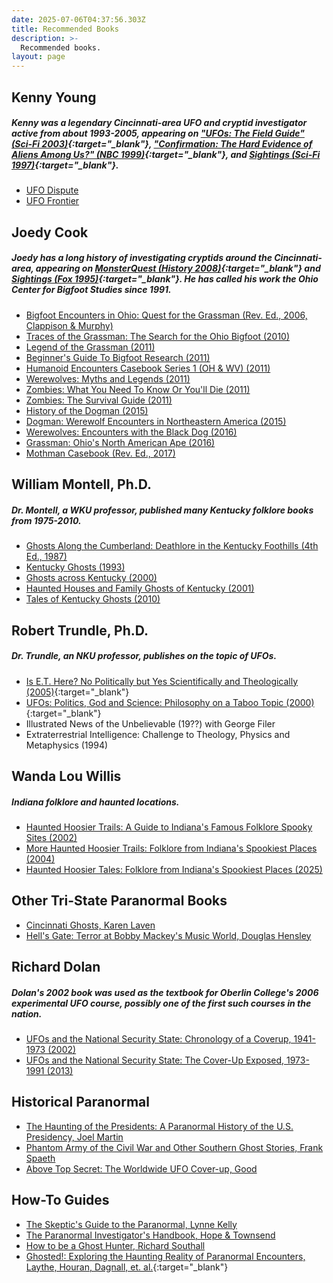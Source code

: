 ```yaml
---
date: 2025-07-06T04:37:56.303Z
title: Recommended Books
description: >-
  Recommended books.
layout: page
---
```

## Kenny Young
##### Kenny was a legendary Cincinnati-area UFO and cryptid investigator active from about 1993-2005, appearing on ["UFOs: The Field Guide" (Sci-Fi 2003)](https://archive.org/details/sci-fi-ufo-field-guide-do-not-trust-aliens/UFO+FIELD+GUIDE+Part+2+(Do+not+trust+Aliens).mp4){:target="_blank"}, ["Confirmation: The Hard Evidence of Aliens Among Us?" (NBC 1999)](https://youtu.be/85P0prRXSkw?si=hSKcsnqWmbIELSgX&t=4468){:target="_blank"}, and [Sightings (Sci-Fi 1997)](https://www.imdb.com/title/tt0967842/){:target="_blank"}.
* <a title="UFO Dispute" target="_blank" href="https://amzn.to/4klP9fV">UFO Dispute</a>
* <a title="UFO Frontier" target="_blank" href="https://amzn.to/46tXw5P">UFO Frontier</a>

## Joedy Cook
##### Joedy has a long history of investigating cryptids around the Cincinnati-area, appearing on [MonsterQuest (History 2008)](https://amzn.to/3IvwQIa){:target="_blank"} and [Sightings (Fox 1995)](https://www.imdb.com/title/tt1632196/){:target="_blank"}. He has called his work the Ohio Center for Bigfoot Studies since 1991.
* <a title="Bigfoot Encounters in Ohio: Quest for the Grassman" target="_blank" href="https://amzn.to/4nTHx7B">Bigfoot Encounters in Ohio: Quest for the Grassman (Rev. Ed., 2006, Clappison & Murphy)</a>
* <a title="Traces of the Grassman: The Search for the Ohio Bigfoot" target="_blank" href="https://amzn.to/44R0P4L">Traces of the Grassman: The Search for the Ohio Bigfoot (2010)</a>
* <a title="Legend of the Grassman" target="_blank" href="https://amzn.to/44rpzBA">Legend of the Grassman (2011)</a>
* <a title="Beginner's Guide To Bigfoot Research" target="_blank" href="https://amzn.to/4kF5rRn">Beginner's Guide To Bigfoot Research (2011)</a>
* <a title="Humanoid Encounters Casebook Series 1 (OH & WV)" target="_blank" href="https://amzn.to/3GzZG9C">Humanoid Encounters Casebook Series 1 (OH & WV) (2011)</a>
* <a title="Werewolves: Myths and Legends" target="_blank" href="https://amzn.to/4eTk6as">Werewolves: Myths and Legends (2011)</a>
* <a title="Zombies: What You Need To Know Or You'll Die" target="_blank" href="https://amzn.to/4lKALz4">Zombies: What You Need To Know Or You'll Die (2011)</a>
* <a title="Zombies: The Survival Guide" target="_blank" href="https://amzn.to/44MtKXK">Zombies: The Survival Guide (2011)</a>
* <a title="History of the Dogman" target="_blank" href="https://amzn.to/44YrpKm">History of the Dogman (2015)</a>
* <a title="Dogman: Werewolf Encounters in Northeastern America" target="_blank" href="https://amzn.to/44uymmq">Dogman: Werewolf Encounters in Northeastern America (2015)</a>
* <a title="Werewolves: Encounters with the Black Dog" target="_blank" href="https://amzn.to/3IszIp2">Werewolves: Encounters with the Black Dog (2016)</a>
* <a title="Grassman: Ohio's North American Ape" target="_blank" href="https://amzn.to/3U8ndBt">Grassman: Ohio's North American Ape (2016)</a>
* <a title="Mothman Casebook" target="_blank" href="https://amzn.to/4ljHobI">Mothman Casebook (Rev. Ed., 2017)</a>

## William Montell, Ph.D.
##### Dr. Montell, a WKU professor, published many Kentucky folklore books from 1975-2010.
* <a title="Ghosts Along the Cumberland: Deathlore in the Kentucky Foothills" target="_blank" href="https://amzn.to/4ezO3Mx">Ghosts Along the Cumberland: Deathlore in the Kentucky Foothills (4th Ed., 1987)</a>
* <a title="Kentucky Ghosts" target="_blank" href="https://amzn.to/44OCb5N">Kentucky Ghosts (1993)</a>
* <a title="Ghosts across Kentucky" target="_blank" href="https://amzn.to/44jF5iZ">Ghosts across Kentucky (2000)</a>
* <a title="Haunted Houses and Family Ghosts of Kentucky" target="_blank" href="https://amzn.to/44hHryQ">Haunted Houses and Family Ghosts of Kentucky (2001)</a>
* <a title="Tales of Kentucky Ghosts" target="_blank" href="https://amzn.to/4leV6MZ">Tales of Kentucky Ghosts (2010)</a>

## Robert Trundle, Ph.D.
##### Dr. Trundle, an NKU professor, publishes on the topic of UFOs.
* [Is E.T. Here? No Politically but Yes Scientifically and Theologically (2005)](https://amzn.to/41D4WAr){:target="_blank"}
* [UFOs: Politics, God and Science: Philosophy on a Taboo Topic (2000)](https://amzn.to/4otL8th){:target="_blank"}
* Illustrated News of the Unbelievable (19??) with George Filer
* Extraterrestrial Intelligence: Challenge to Theology, Physics and Metaphysics (1994)

## Wanda Lou Willis
##### Indiana folklore and haunted locations.
* <a title="Haunted Hoosier Trails: A Guide to Indiana's Famous Folklore Spooky Sites" target="_blank" href="https://amzn.to/3Tsatp9">Haunted Hoosier Trails: A Guide to Indiana's Famous Folklore Spooky Sites (2002)</a>
* <a title="More Haunted Hoosier Trails: Folklore from Indiana's Spookiest Places" target="_blank" href="https://amzn.to/406ZJjP">More Haunted Hoosier Trails: Folklore from Indiana's Spookiest Places (2004)</a>
* <a title="Haunted Hoosier Tales: Folklore from Indiana's Spookiest Places" target="_blank" href="https://amzn.to/46vbLr4">Haunted Hoosier Tales: Folklore from Indiana's Spookiest Places (2025)</a>

## Other Tri-State Paranormal Books
* <a title="Cincinnati Ghosts" target="_blank" href="https://amzn.to/4lDhMpZ">Cincinnati Ghosts, Karen Laven</a>
* <a title="Hell's Gate: Terror at Bobby Mackey's Music World" target="_blank" href="https://amzn.to/3GxRmab">Hell's Gate: Terror at Bobby Mackey's Music World, Douglas Hensley</a>

## Richard Dolan
##### Dolan's 2002 book was used as the textbook for Oberlin College's 2006 experimental UFO course, possibly one of the first such courses in the nation.
* <a title="UFOs and the National Security State: Chronology of a Coverup, 1941-1973" target="_blank" href="https://amzn.to/45W23hl">UFOs and the National Security State: Chronology of a Coverup, 1941-1973 (2002)</a>
* <a title="UFOs and the National Security State: The Cover-Up Exposed, 1973-1991" target="_blank" href="https://amzn.to/4lINKRS">UFOs and the National Security State: The Cover-Up Exposed, 1973-1991 (2013)</a>

## Historical Paranormal
* <a title="The Haunting of the Presidents: A Paranormal History of the U.S. Presidency" target="_blank" href="https://amzn.to/4eAdnBT">The Haunting of the Presidents: A Paranormal History of the U.S. Presidency, Joel Martin</a>
* <a title="Phantom Army of the Civil War and Other Southern Ghost Stories" target="_blank" href="">Phantom Army of the Civil War and Other Southern Ghost Stories, Frank Spaeth</a>
* <a title="Above Top Secret: The Worldwide UFO Cover-up" target="_blank" href="https://amzn.to/44hqzIn">Above Top Secret: The Worldwide UFO Cover-up, Good</a>

## How-To Guides
* <a title="The Skeptic's Guide to the Paranormal" target="_blank" href="https://amzn.to/4kt6nZ5">The Skeptic's Guide to the Paranormal, Lynne Kelly</a>
* <a title="The Paranormal Investigator's Handbook" target="_blank" href="https://amzn.to/4eCbAMO">The Paranormal Investigator's Handbook, Hope & Townsend</a>
* <a title="How to be a Ghost Hunter" target="_blank" href="https://amzn.to/4eHdJXG">How to be a Ghost Hunter, Richard Southall</a>
* [Ghosted!: Exploring the Haunting Reality of Paranormal Encounters, Laythe, Houran, Dagnall, et. al.](https://amzn.to/41AS0uR){:target="_blank"}